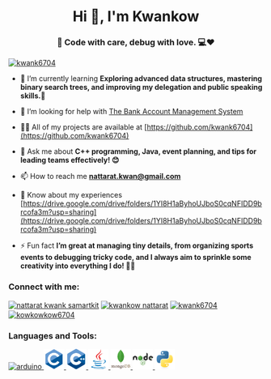 <h1 align="center">Hi 👋, I'm Kwankow</h1>
<h3 align="center">🌟 Code with care, debug with love. 💻❤️</h3>

<p align="left"> <a href="https://github.com/ryo-ma/github-profile-trophy"><img src="https://github-profile-trophy.vercel.app/?username=kwank6704" alt="kwank6704" /></a> </p>

- 🌱 I’m currently learning **Exploring advanced data structures, mastering binary search trees, and improving my delegation and public speaking skills.🌱**

- 🤝 I’m looking for help with [The Bank Account Management System](https://github.com/kwank6704/The-Bank-Account-Management-System)

- 👨‍💻 All of my projects are available at [https://github.com/kwank6704](https://github.com/kwank6704)

- 💬 Ask me about **C++ programming, Java, event planning, and tips for leading teams effectively! 😊**

- 📫 How to reach me **nattarat.kwan@gmail.com**

- 📄 Know about my experiences [https://drive.google.com/drive/folders/1YI8H1aByhoUJboS0cqNFIDD9brcofa3m?usp=sharing](https://drive.google.com/drive/folders/1YI8H1aByhoUJboS0cqNFIDD9brcofa3m?usp=sharing)

- ⚡ Fun fact **I’m great at managing tiny details, from organizing sports events to debugging tricky code, and I always aim to sprinkle some creativity into everything I do! 🏅✨**

<h3 align="left">Connect with me:</h3>
<p align="left">
<a href="https://linkedin.com/in/nattarat kwank samartkit" target="blank"><img align="center" src="https://raw.githubusercontent.com/rahuldkjain/github-profile-readme-generator/master/src/images/icons/Social/linked-in-alt.svg" alt="nattarat kwank samartkit" height="30" width="40" /></a>
<a href="https://fb.com/kwankow nattarat" target="blank"><img align="center" src="https://raw.githubusercontent.com/rahuldkjain/github-profile-readme-generator/master/src/images/icons/Social/facebook.svg" alt="kwankow nattarat" height="30" width="40" /></a>
<a href="https://instagram.com/kwank6704" target="blank"><img align="center" src="https://raw.githubusercontent.com/rahuldkjain/github-profile-readme-generator/master/src/images/icons/Social/instagram.svg" alt="kwank6704" height="30" width="40" /></a>
<a href="https://discord.gg/kowkowkow6704" target="blank"><img align="center" src="https://raw.githubusercontent.com/rahuldkjain/github-profile-readme-generator/master/src/images/icons/Social/discord.svg" alt="kowkowkow6704" height="30" width="40" /></a>
</p>

<h3 align="left">Languages and Tools:</h3>
<p align="left"> <a href="https://www.arduino.cc/" target="_blank" rel="noreferrer"> <img src="https://cdn.worldvectorlogo.com/logos/arduino-1.svg" alt="arduino" width="40" height="40"/> </a> <a href="https://www.cprogramming.com/" target="_blank" rel="noreferrer"> <img src="https://raw.githubusercontent.com/devicons/devicon/master/icons/c/c-original.svg" alt="c" width="40" height="40"/> </a> <a href="https://www.w3schools.com/cpp/" target="_blank" rel="noreferrer"> <img src="https://raw.githubusercontent.com/devicons/devicon/master/icons/cplusplus/cplusplus-original.svg" alt="cplusplus" width="40" height="40"/> </a> <a href="https://www.java.com" target="_blank" rel="noreferrer"> <img src="https://raw.githubusercontent.com/devicons/devicon/master/icons/java/java-original.svg" alt="java" width="40" height="40"/> </a> <a href="https://www.mongodb.com/" target="_blank" rel="noreferrer"> <img src="https://raw.githubusercontent.com/devicons/devicon/master/icons/mongodb/mongodb-original-wordmark.svg" alt="mongodb" width="40" height="40"/> </a> <a href="https://nodejs.org" target="_blank" rel="noreferrer"> <img src="https://raw.githubusercontent.com/devicons/devicon/master/icons/nodejs/nodejs-original-wordmark.svg" alt="nodejs" width="40" height="40"/> </a> <a href="https://www.python.org" target="_blank" rel="noreferrer"> <img src="https://raw.githubusercontent.com/devicons/devicon/master/icons/python/python-original.svg" alt="python" width="40" height="40"/> </a> </p>

